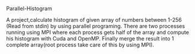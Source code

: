 
Parallel-Histogram

A project,calculate histogram of given array of numbers between 1-256 (Read from stdin) by using parallel programing.
There are two processes running using MPI where each process gets half of the array and compute his histogram with Cuda and OpenMP.
Finally merge the result into 1 complete array(root process take care of this by using MPI).
